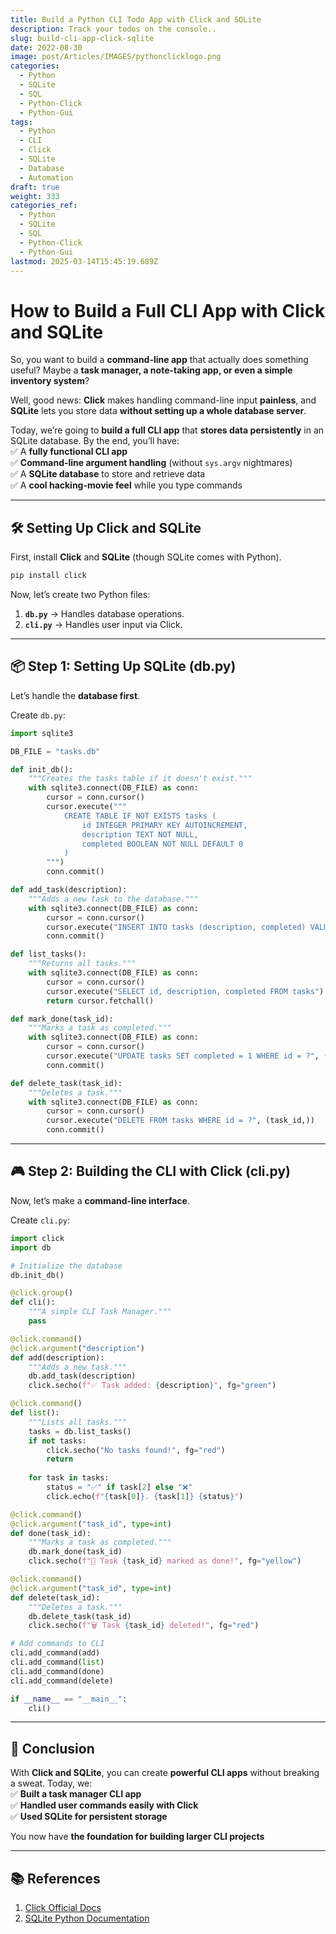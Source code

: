 ```yaml
---
title: Build a Python CLI Todo App with Click and SQLite
description: Track your todos on the console..
slug: build-cli-app-click-sqlite
date: 2022-08-30
image: post/Articles/IMAGES/pythonclicklogo.png
categories:
  - Python
  - SQLite
  - SQL
  - Python-Click
  - Python-Gui
tags:
  - Python
  - CLI
  - Click
  - SQLite
  - Database
  - Automation
draft: true
weight: 333
categories_ref:
  - Python
  - SQLite
  - SQL
  - Python-Click
  - Python-Gui
lastmod: 2025-03-14T15:45:19.689Z
---
```

# How to Build a Full CLI App with Click and SQLite

So, you want to build a **command-line app** that actually does something useful? Maybe a **task manager, a note-taking app, or even a simple inventory system**?

Well, good news: **Click** makes handling command-line input **painless**, and **SQLite** lets you store data **without setting up a whole database server**.

Today, we’re going to **build a full CLI app** that **stores data persistently** in an SQLite database. By the end, you’ll have:\
✅ A **fully functional CLI app**\
✅ **Command-line argument handling** (without `sys.argv` nightmares)\
✅ A **SQLite database** to store and retrieve data\
✅ A **cool hacking-movie feel** while you type commands

***

## 🛠 Setting Up Click and SQLite

First, install **Click** and **SQLite** (though SQLite comes with Python).

```sh
pip install click
```

Now, let’s create two Python files:

1. **`db.py`** → Handles database operations.
2. **`cli.py`** → Handles user input via Click.

***

## 📦 Step 1: Setting Up SQLite (db.py)

Let’s handle the **database first**.

Create `db.py`:

```python
import sqlite3

DB_FILE = "tasks.db"

def init_db():
    """Creates the tasks table if it doesn't exist."""
    with sqlite3.connect(DB_FILE) as conn:
        cursor = conn.cursor()
        cursor.execute("""
            CREATE TABLE IF NOT EXISTS tasks (
                id INTEGER PRIMARY KEY AUTOINCREMENT,
                description TEXT NOT NULL,
                completed BOOLEAN NOT NULL DEFAULT 0
            )
        """)
        conn.commit()

def add_task(description):
    """Adds a new task to the database."""
    with sqlite3.connect(DB_FILE) as conn:
        cursor = conn.cursor()
        cursor.execute("INSERT INTO tasks (description, completed) VALUES (?, 0)", (description,))
        conn.commit()

def list_tasks():
    """Returns all tasks."""
    with sqlite3.connect(DB_FILE) as conn:
        cursor = conn.cursor()
        cursor.execute("SELECT id, description, completed FROM tasks")
        return cursor.fetchall()

def mark_done(task_id):
    """Marks a task as completed."""
    with sqlite3.connect(DB_FILE) as conn:
        cursor = conn.cursor()
        cursor.execute("UPDATE tasks SET completed = 1 WHERE id = ?", (task_id,))
        conn.commit()

def delete_task(task_id):
    """Deletes a task."""
    with sqlite3.connect(DB_FILE) as conn:
        cursor = conn.cursor()
        cursor.execute("DELETE FROM tasks WHERE id = ?", (task_id,))
        conn.commit()
```

***

## 🎮 Step 2: Building the CLI with Click (cli.py)

Now, let’s make a **command-line interface**.

Create `cli.py`:

```python
import click
import db

# Initialize the database
db.init_db()

@click.group()
def cli():
    """A simple CLI Task Manager."""
    pass

@click.command()
@click.argument("description")
def add(description):
    """Adds a new task."""
    db.add_task(description)
    click.secho(f"✅ Task added: {description}", fg="green")

@click.command()
def list():
    """Lists all tasks."""
    tasks = db.list_tasks()
    if not tasks:
        click.secho("No tasks found!", fg="red")
        return
    
    for task in tasks:
        status = "✅" if task[2] else "❌"
        click.echo(f"{task[0]}. {task[1]} {status}")

@click.command()
@click.argument("task_id", type=int)
def done(task_id):
    """Marks a task as completed."""
    db.mark_done(task_id)
    click.secho(f"🎉 Task {task_id} marked as done!", fg="yellow")

@click.command()
@click.argument("task_id", type=int)
def delete(task_id):
    """Deletes a task."""
    db.delete_task(task_id)
    click.secho(f"🗑️ Task {task_id} deleted!", fg="red")

# Add commands to CLI
cli.add_command(add)
cli.add_command(list)
cli.add_command(done)
cli.add_command(delete)

if __name__ == "__main__":
    cli()
```

***

## 🚀 Conclusion

With **Click and SQLite**, you can create **powerful CLI apps** without breaking a sweat. Today, we:\
✅ **Built a task manager CLI app**\
✅ **Handled user commands easily with Click**\
✅ **Used SQLite for persistent storage**

You now have **the foundation for building larger CLI projects**

<!-- 

---

## 💡 Ideas for Future Articles

- **"Adding User Authentication to a CLI App"**  
- **"How to Encrypt an SQLite Database"**  
- **"Building a CLI Note-Taking App with Click"**  
-->

***

## 📚 References

1. [Click Official Docs](https://click.palletsprojects.com/)
2. [SQLite Python Documentation](https://docs.python.org/3/library/sqlite3.html)
